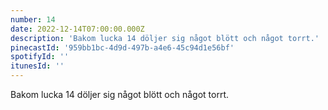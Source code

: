```yaml
---
number: 14
date: 2022-12-14T07:00:00.000Z
description: 'Bakom lucka 14 döljer sig något blött och något torrt.'
pinecastId: '959bb1bc-4d9d-497b-a4e6-45c94d1e56bf'
spotifyId: ''
itunesId: ''
---
```


Bakom lucka 14 döljer sig något blött och något torrt.

